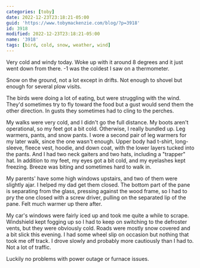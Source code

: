 ```yaml
---
categories: [toby]
date: 2022-12-23T23:18:21-05:00
guid: 'https://www.tobymackenzie.com/blog/?p=3918'
id: 3918
modified: 2022-12-23T23:18:21-05:00
name: '3918'
tags: [bird, cold, snow, weather, wind]
---
```


Very cold and windy today.  Woke up with it around 8 degrees and it just went down from there.  -1 was the coldest I saw on a thermometer.

Snow on the ground, not a lot except in drifts.  Not enough to shovel but enough for several plow visits.

<!--more-->

The birds were doing a lot of eating, but were struggling with the wind.  They'd sometimes try to fly toward the food but a gust would send them the other direction.  In gusts they sometimes had to cling to the perches.

My walks were very cold, and I didn't go the full distance.  My boots aren't operational, so my feet got a bit cold.  Otherwise, I really bundled up.  Leg warmers, pants, and snow pants.  I wore a second pair of leg warmers for my later walk, since the one wasn't enough.  Upper body had t-shirt, long-sleeve, fleece vest, hoodie, and down coat, with the lower layers tucked into the pants.  And I had two neck gaiters and two hats, including a "trapper" hat.  In addition to my feet, my eyes got a bit cold, and my eyelashes kept freezing.  Breeze was biting and sometimes hard to walk in.

My parents' have some high windows upstairs, and two of them were slightly ajar.  I helped my dad get them closed.  The bottom part of the pane is separating from the glass, pressing against the wood frame, so I had to pry the one closed with a screw driver, pulling on the separated lip of the pane.  Felt much warmer up there after.

My car's windows were fairly iced up and took me quite a while to scrape.  Windshield kept fogging up so I had to keep on switching to the defroster vents, but they were obviously cold.  Roads were mostly snow covered and a bit slick this evening.  I had some wheel slip on occasion but nothing that took me off track.  I drove slowly and probably more cautiously than I had to.  Not a lot of traffic.

Luckily no problems with power outage or furnace issues.
